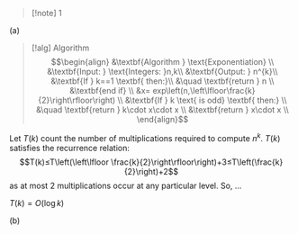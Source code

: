 >[!note] 1

(a) 
>[!alg]  Algorithm
>$$\begin{align}
&\textbf{Algorithm } \text{Exponentiation} \\
&\textbf{Input: } \text{Integers: }n,k\\
&\textbf{Output: } n^{k}\\
&\textbf{If } k==1 \textbf{ then:}\\
&\quad \textbf{return } n \\
&\textbf{end if} \\
&x= exp\left(n,\left\lfloor\frac{k}{2}\right\rfloor\right) \\
&\textbf{If } k \text{ is odd} \textbf{ then:} \\
&\quad \textbf{return } k\cdot x\cdot x \\
&\textbf{return } x\cdot x \\
\end{align}$$

Let $T(k)$ count the number of multiplications required to compute $n^{k}$. $T(k)$ satisfies the recurrence relation: $$T(k)≤T\left(\left\lfloor \frac{k}{2}\right\rfloor\right)+3≤T\left(\frac{k}{2}\right)+2$$as at most $2$ multiplications occur at any particular level. So, 
...

$T(k)=O(\log k)$

(b) 